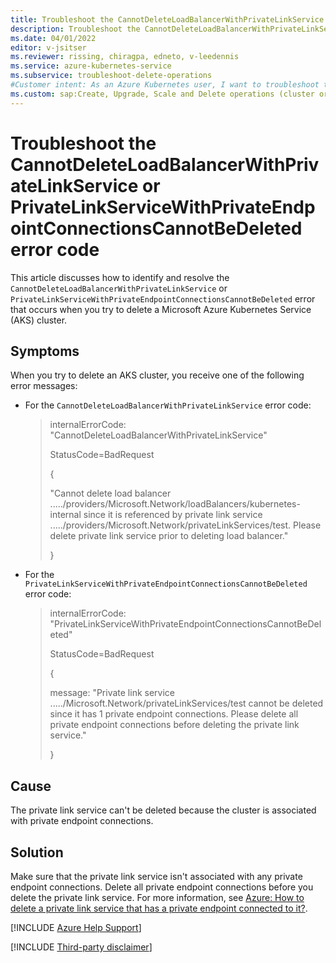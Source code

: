 ```yaml
---
title: Troubleshoot the CannotDeleteLoadBalancerWithPrivateLinkService or PrivateLinkServiceWithPrivateEndpointConnectionsCannotBeDeleted error code
description: Troubleshoot the CannotDeleteLoadBalancerWithPrivateLinkService or PrivateLinkServiceWithPrivateEndpointConnectionsCannotBeDeleted error when you delete an AKS cluster.
ms.date: 04/01/2022
editor: v-jsitser
ms.reviewer: rissing, chiragpa, edneto, v-leedennis
ms.service: azure-kubernetes-service
ms.subservice: troubleshoot-delete-operations
#Customer intent: As an Azure Kubernetes user, I want to troubleshoot the CannotDeleteLoadBalancerWithPrivateLinkService or PrivateLinkServiceWithPrivateEndpointConnectionsCannotBeDeleted error code so that I can successfully delete an Azure Kubernetes Service (AKS) cluster.
ms.custom: sap:Create, Upgrade, Scale and Delete operations (cluster or nodepool)
---
```

# Troubleshoot the CannotDeleteLoadBalancerWithPrivateLinkService or PrivateLinkServiceWithPrivateEndpointConnectionsCannotBeDeleted error code

This article discusses how to identify and resolve the `CannotDeleteLoadBalancerWithPrivateLinkService` or `PrivateLinkServiceWithPrivateEndpointConnectionsCannotBeDeleted` error that occurs when you try to delete a Microsoft Azure Kubernetes Service (AKS) cluster.

## Symptoms

When you try to delete an AKS cluster, you receive one of the following error messages:

- For the `CannotDeleteLoadBalancerWithPrivateLinkService` error code:

  > internalErrorCode: "CannotDeleteLoadBalancerWithPrivateLinkService"
  >
  > StatusCode=BadRequest
  >
  > {
  >
  > "Cannot delete load balancer ...../providers/Microsoft.Network/loadBalancers/kubernetes-internal since it is referenced by private link service ...../providers/Microsoft.Network/privateLinkServices/test. Please delete private link service prior to deleting load balancer."
  >
  > }

- For the `PrivateLinkServiceWithPrivateEndpointConnectionsCannotBeDeleted` error code:

  > internalErrorCode: "PrivateLinkServiceWithPrivateEndpointConnectionsCannotBeDeleted"
  >
  > StatusCode=BadRequest
  >
  > {
  >
  > message: "Private link service ...../Microsoft.Network/privateLinkServices/test cannot be deleted since it has 1 private endpoint connections. Please delete all private endpoint connections before deleting the private link service."
  >
  > }

## Cause

The private link service can't be deleted because the cluster is associated with private endpoint connections.

## Solution

Make sure that the private link service isn't associated with any private endpoint connections. Delete all private endpoint connections before you delete the private link service. For more information, see [Azure: How to delete a private link service that has a private endpoint connected to it?](https://stackoverflow.com/questions/60623484/azure-how-to-delete-a-private-link-service-that-has-a-private-endpoint-connecte).

[!INCLUDE [Azure Help Support](../../includes/azure-help-support.md)]

[!INCLUDE [Third-party disclaimer](../../includes/third-party-disclaimer.md)]
